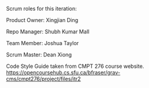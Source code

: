 Scrum roles for this iteration:

Product Owner: Xingjian Ding

Repo Manager:	Shubh Kumar Mall

Team Member: Joshua Taylor

Scrum Master: Dean Xiong

Code Style Guide taken from CMPT 276 course website.
https://opencoursehub.cs.sfu.ca/bfraser/grav-cms/cmpt276/project/files/itr2
